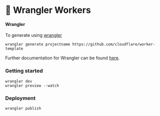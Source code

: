 # 👷 Wrangler Workers

#### Wrangler

To generate using [wrangler](https://github.com/cloudflare/wrangler)

```
wrangler generate projectname https://github.com/cloudflare/worker-template
```

Further documentation for Wrangler can be found [here](https://developers.cloudflare.com/workers/tooling/wrangler).

### Getting started

```
wrangler dev
wrangler preview --watch
```

### Deployment

```
wrangler publish
```
